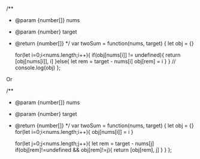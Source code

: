 /**
 * @param {number[]} nums
 * @param {number} target
 * @return {number[]}
 */
var twoSum = function(nums, target) {
    let obj = {}

    for(let i=0;i<nums.length;i++){
        if(obj[nums[i]] != undefined){
            return [obj[nums[i]], i]
        }else{
            let rem = target - nums[i]
            obj[rem] = i
        }
    }
   // console.log(obj)
};

Or

/**
 * @param {number[]} nums
 * @param {number} target
 * @return {number[]}
 */
var twoSum = function(nums, target) {
    let obj = {}
    for(let i=0;i<nums.length;i++){
        obj[nums[i]] = i
    }

    for(let j=0;j<nums.length;j++){
        let rem = target - nums[j]
        if(obj[rem]!=undefined && obj[rem]!=j){
            return [obj[rem], j]
        }
    }
};
